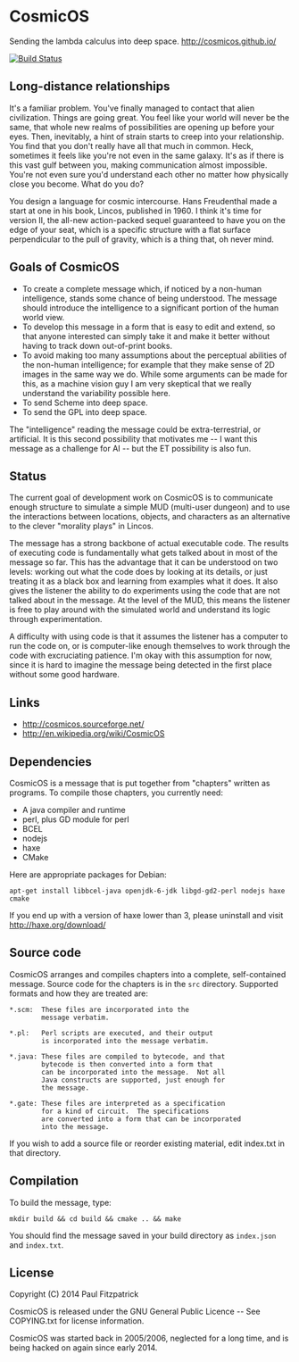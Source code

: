 CosmicOS
========

Sending the lambda calculus into deep space.  http://cosmicos.github.io/

[![Build Status](https://travis-ci.org/paulfitz/cosmicos.svg?branch=master)](https://travis-ci.org/paulfitz/cosmicos)

Long-distance relationships
----------------------------

It's a familiar problem. You've finally managed to contact that alien 
civilization. Things are going great. You feel like your world will 
never be the same, that whole new realms of possibilities are opening up 
before your eyes. Then, inevitably, a hint of strain starts to creep into 
your relationship. You find that you don't really have all that much in 
common. Heck, sometimes it feels like you're not even in the same 
galaxy. It's as if there is this vast gulf between you, making communication 
almost impossible. You're not even sure you'd understand each other no matter 
how physically close you become. What do you do?

You design a language for cosmic intercourse. Hans Freudenthal made a start at 
one in his book, Lincos, published in 1960. I think it's time for version II, 
the all-new action-packed sequel guaranteed to have you on the edge of your 
seat, which is a specific structure with a flat surface perpendicular to the 
pull of gravity, which is a thing that, oh never mind.

Goals of CosmicOS
-----------------

 * To create a complete message which, if noticed by a non-human intelligence, stands some chance of being understood. The message should introduce the intelligence to a significant portion of the human world view.
 * To develop this message in a form that is easy to edit and extend, so that anyone interested can simply take it and make it better without having to track down out-of-print books.
 * To avoid making too many assumptions about the perceptual abilities of the non-human intelligence; for example that they make sense of 2D images in the same way we do. While some arguments can be made for this, as a machine vision guy I am very skeptical that we really understand the variability possible here.
 * To send Scheme into deep space.
 * To send the GPL into deep space.

The "intelligence" reading the message could be extra-terrestrial, or artificial. It is this second possibility that motivates me -- I want this message as a challenge for AI -- but the ET possibility is also fun.

Status
------

The current goal of development work on CosmicOS is to communicate enough structure to simulate a simple MUD (multi-user dungeon) and to use the interactions between locations, objects, and characters as an alternative to the clever "morality plays" in Lincos.

The message has a strong backbone of actual executable code. The results of executing code is fundamentally what gets talked about in most of the message so far. This has the advantage that it can be understood on two levels: working out what the code does by looking at its details, or just treating it as a black box and learning from examples what it does. It also gives the listener the ability to do experiments using the code that are not talked about in the message. At the level of the MUD, this means the listener is free to play around with the simulated world and understand its logic through experimentation.

A difficulty with using code is that it assumes the listener has a computer to run the code on, or is computer-like enough themselves to work through the code with excruciating patience. I'm okay with this assumption for now, since it is hard to imagine the message being detected in the first place without some good hardware.

Links
-----

 * http://cosmicos.sourceforge.net/
 * http://en.wikipedia.org/wiki/CosmicOS

Dependencies
------------

CosmicOS is a message that is put together from "chapters"
written as programs.  To compile those chapters, you currently
need:

 * A java compiler and runtime
 * perl, plus GD module for perl
 * BCEL
 * nodejs
 * haxe
 * CMake

Here are appropriate packages for Debian:

    apt-get install libbcel-java openjdk-6-jdk libgd-gd2-perl nodejs haxe cmake

If you end up with a version of haxe lower than 3, please uninstall and 
visit http://haxe.org/download/

Source code
-----------

CosmicOS arranges and compiles chapters into a complete,
self-contained message.  Source code for the chapters is
in the `src` directory.  Supported formats and how they
are treated are:


    *.scm:  These files are incorporated into the 
            message verbatim.

    *.pl:   Perl scripts are executed, and their output
            is incorporated into the message verbatim.

    *.java: These files are compiled to bytecode, and that
            bytecode is then converted into a form that
            can be incorporated into the message.  Not all
            Java constructs are supported, just enough for
            the message.

    *.gate: These files are interpreted as a specification
            for a kind of circuit.  The specifications
            are converted into a form that can be incorporated
            into the message.

If you wish to add a source file or reorder existing material,
edit index.txt in that directory.

Compilation
-----------

To build the message, type:

    mkdir build && cd build && cmake .. && make

You should find the message saved in your build directory 
as `index.json` and `index.txt`.

License
-------

Copyright (C) 2014 Paul Fitzpatrick

CosmicOS is released under the GNU General Public Licence --
See COPYING.txt for license information.

CosmicOS was started back in 2005/2006, neglected for a long time,
and is being hacked on again since early 2014.
